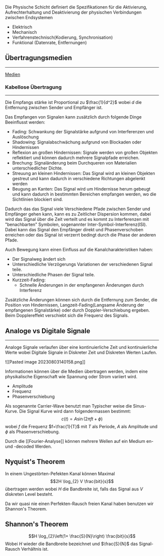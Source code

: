 Die Physische Schicht definiert die Spezifikationen für die Aktivierung, Aufrechterhaltung und Deaktivierung der physischen Verbindungen zwischen Endsystemen
- Elektrisch
- Mechanisch
- Verfahrenstechnisch(Kodierung, Synchronisation)
- Funktional (Datenrate, Entfernungen)

## Übertragungsmedien
---
[Medien](Übertragungs%20Arten)

### Kabellose Übertragung
---
Die Empfangs stärke ist Proportional zu $\frac{1}{d^2}$ wobei $d$ die Entfernung zwischen Sender und Empfänger ist.

Das Empfangen von Signalen kann zusätzlich durch folgende Dinge Beeinflusst werden:

- Fading: Schwankung der Signalstärke aufgrund von Interferenzen und Auslöschung
- Shadowing: Signalabschwächung aufgrund von Blockaden oder Hindernissen
- Reflexion an großen Hindernissen: Signale werden von großen Objekten reflektiert und können dadurch mehrere Signalpfade erreichen.
- Brechung: Signaländerung beim Durchqueren von Materialien unterschiedlicher Dichte.
- Streuung an kleinen Hindernissen: Das Signal wird an kleinen Objekten gestreut und kann dadurch in verschiedene Richtungen abgelenkt werden
- Beugung an Kanten: Das Signal wird um Hindernisse herum gebeugt und kann dadurch in bestimmten Bereichen empfangen werden, wo die Sichtlinien blockiert sind.

Dadurch das das Signal viele Verschiedene Pfade zwischen Sender und Empfänger gehen kann, kann es zu Zeitlicher Dispersion kommen, dabei wird das Signal über die Zeit verteilt und es kommt zu Interferenzen mit "benachbarten" Symbolen, sogenannter Inter-Symbol-Interferenz(ISI). Dabei kann das Signal den Empfänger direkt und Phasenverschoben erreichen oder das Signal ist verzerrt bedingt durch die Phase der anderen Pfade.

Auch Bewegung kann einen Einfluss auf die Kanalcharakteristiken haben:
- Der Signalweg ändert sich
- Unterschiedliche Verzögerungs Variationen der verschiedenen Signal teile.
- Unterschiedliche Phasen der Signal teile.
- Kurzzeit-Fading:
	- Schnelle Änderungen in der empfangenen Änderungen durch Interferenz

Zusätzliche Änderungen können sich durch die Entfernung zum Sender, die Position von Hindernissen, Langzeit-Fading(Langsame Änderung der empfangenen Signalstärke) oder durch Doppler-Verschiebung ergeben. Beim Dopplereffekt verschiebt sich die Frequenz des Signals.

## Analoge vs Digitale Signale
---
Analoge Signale verlaufen über eine kontinuierliche Zeit und kontinuierliche Werte wobei Digitale Signale in Diskreter Zeit und Diskreten Werten Laufen.

![[Pasted image 20230803140158.png]]

Informationen können über die Medien übertragen werden, indem eine physikalische Eigenschaft wie Spannung oder Strom variiert wird.
- Amplitude
- Frequenz
- Phasenverschiebung

Als sogenannte Carrier-Wave benutzt man Typischer weise die Sinus-Kurve. Die Signal Kurve wird dann folgendermassen bestimmt:
$$c(t) = A \sin(2\pi f t + \phi)$$
wobei $f$ die Frequenz $f=\frac{1}{T}$ mit $T$ als Periode, $A$ als Amplitude und $\phi$ als Phasenverschiebung.

Durch die [[Fourier-Analyse]] können mehrere Wellen auf ein Medium en- und -decoded Werden.

## Nyquist's Theorem

In einem Ungestörten-Pefekten Kanal können Maximal
$$2H \log_{2} V \frac{bit}{s}$$
übertragen werden wobei $H$ die Bandbreite ist, falls das Signal aus $V$ diskreten Level besteht.

Da wir quasi nie einen Perfekten-Rausch freien Kanal haben benutzen wir Shannon's Theorem.

## Shannon's Theorem

$$H \log_{2}\left(1+ \frac{S}{N}\right) \frac{bit}{s}$$
Wobei $H$ wieder die Bandbreite bezeichnet und $\frac{S}{N}$ das Signal-Rausch Verhältnis ist.